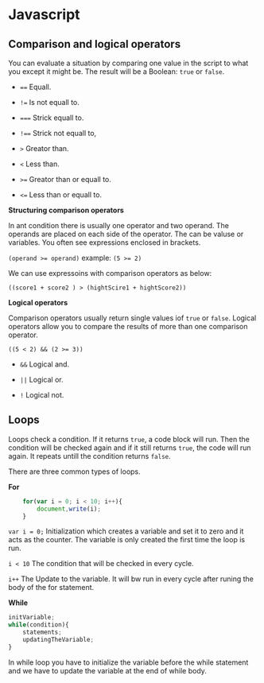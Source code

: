 # Javascript

## Comparison and logical operators

You can evaluate a situation by comparing one value in the script to what you except it might be. The result will be a Boolean: `true` or `false`.

* `==` Equall.

* `!=` Is not equall to.

* `===` Strick equall to.

* `!==` Strick not equall to,

* `>` Greator than.

* `<` Less than.

* `>=` Greator than or equall to.

* `<=` Less than or equall to.
  
 **Structuring comparison operators**

In ant condition there is usually one operator and two operand. The operands are placed on each side of the operator. The can be valuse or variables. You often see expressions enclosed in brackets.

`(operand >= operand)` example: `(5 >= 2)`

We can use expressoins with comparison operators as below:

`((score1 + score2 ) > (hightScire1 + hightScore2))`


**Logical operators**

Comparison operators usually return single values iof `true` or `false`. Logical operators allow you to compare the results of more than one comparison operator.

`((5 < 2) && (2 >= 3))`

* `&&` Logical and.

* `||` Logical or.

* `!` Logical not.

## Loops

Loops check a condition. If it returns `true`, a code block will run. Then the condition will be checked again and if it still returns `true`, the code will run again. It repeats untill the condition returns `false`.

There are three common types of loops.

**For**

```javascript
    for(var i = 0; i < 10; i++){
        document,write(i);
    }
```

`var i = 0;` Initialization which creates a variable and set it to zero and it acts as the counter. The variable is only created the first time the loop is run.

`i < 10` The condition that will be checked in every cycle.

`i++` The Update to the variable. It will bw run in every cycle after runing the body of the for statement.

**While**

```javascript
initVariable;
while(condition){
    statements;
    updatingTheVariable;
}
```

In while loop you have to initialize the variable before the while statement and we have to update the variable at the end of while body.
